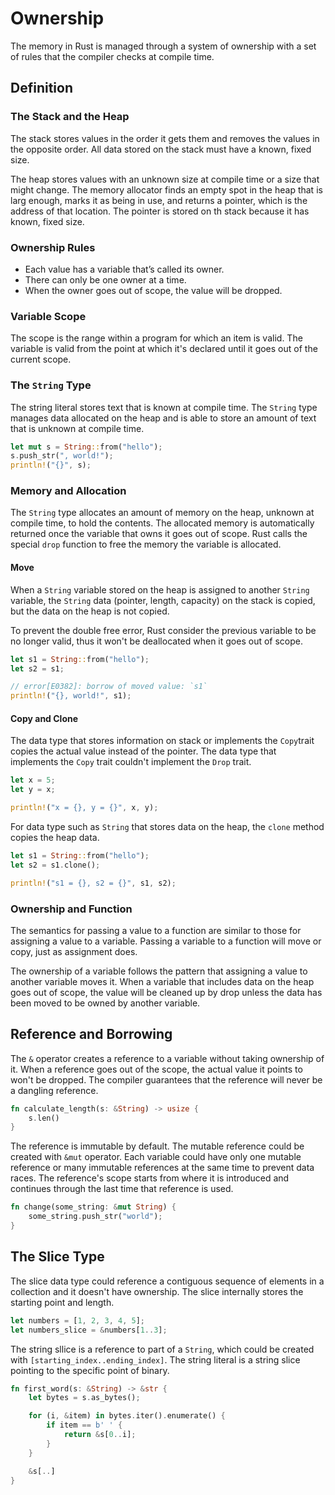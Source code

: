 # Ownership

The memory in Rust is managed through a system of ownership with a set of rules that the compiler checks at compile time.

## Definition

### The Stack and the Heap

The stack stores values in the order it gets them and removes the values in the opposite order. All data stored on the stack must have a known, fixed size.

The heap stores values with an unknown size at compile time or a size that might change. The memory allocator finds an empty spot in the heap that is larg enough, marks it as being in use, and returns a pointer, which is the address of that location. The pointer is stored on th stack because it has known, fixed size.

### Ownership Rules

- Each value has a variable that’s called its owner.
- There can only be one owner at a time.
- When the owner goes out of scope, the value will be dropped.

### Variable Scope

The scope is the range within a program for which an item is valid. The variable is valid from the point at which it's declared until it goes out of the current scope.

### The `String` Type

The string literal stores text that is known at compile time. The `String` type manages data allocated on the heap and is able to store an amount of text that is unknown at compile time.

```rs
let mut s = String::from("hello");
s.push_str(", world!");
println!("{}", s);
```

### Memory and Allocation

The `String` type allocates an amount of memory on the heap, unknown at compile time, to hold the contents. The allocated memory is automatically returned once the variable that owns it goes out of scope. Rust calls the special `drop` function to free the memory the variable is allocated.

#### Move

When a `String` variable stored on the heap is assigned to another `String` variable, the `String` data (pointer, length, capacity) on the stack is copied, but the data on the heap is not copied.

To prevent the double free error, Rust consider the previous variable to be no longer valid, thus it won't be deallocated when it goes out of scope.

```rs
let s1 = String::from("hello");
let s2 = s1;

// error[E0382]: borrow of moved value: `s1`
println!("{}, world!", s1);
```

#### Copy and Clone

The data type that stores information on stack or implements the `Copy`trait copies the actual value instead of the pointer. The data type that implements the `Copy` trait couldn't implement the `Drop` trait.

```rs
let x = 5;
let y = x;

println!("x = {}, y = {}", x, y);
````

For data type such as `String` that stores data on the heap, the `clone` method copies the heap data.

```rs
let s1 = String::from("hello");
let s2 = s1.clone();

println!("s1 = {}, s2 = {}", s1, s2);
```

### Ownership and Function

The semantics for passing a value to a function are similar to those for assigning a value to a variable. Passing a variable to a function will move or copy, just as assignment does.

The ownership of a variable follows the pattern that assigning a value to another variable moves it. When a variable that includes data on the heap goes out of scope, the value will be cleaned up by drop unless the data has been moved to be owned by another variable.

## Reference and Borrowing

The `&` operator creates a reference to a variable without taking ownership of it. When a reference goes out of the scope, the actual value it points to won't be dropped. The compiler guarantees that the reference will never be a dangling reference.

```rs
fn calculate_length(s: &String) -> usize {
    s.len()
}
```

The reference is immutable by default. The mutable reference could be created with `&mut` operator. Each variable could have only one mutable reference or many immutable references at the same time to prevent data races. The reference's scope starts from where it is introduced and continues through the last time that reference is used.

```rs
fn change(some_string: &mut String) {
    some_string.push_str("world");
}
```

## The Slice Type

The slice data type could reference a contiguous sequence of elements in a collection and it doesn't have ownership. The slice internally stores the starting point and length.

```rs
let numbers = [1, 2, 3, 4, 5];
let numbers_slice = &numbers[1..3];
```

The string sllice is a reference to part of a `String`, which could be created with `[starting_index..ending_index]`. The string literal is a string slice pointing to the specific point of binary.

```rs
fn first_word(s: &String) -> &str {
    let bytes = s.as_bytes();

    for (i, &item) in bytes.iter().enumerate() {
        if item == b' ' {
            return &s[0..i];
        }
    }

    &s[..]
}
```

